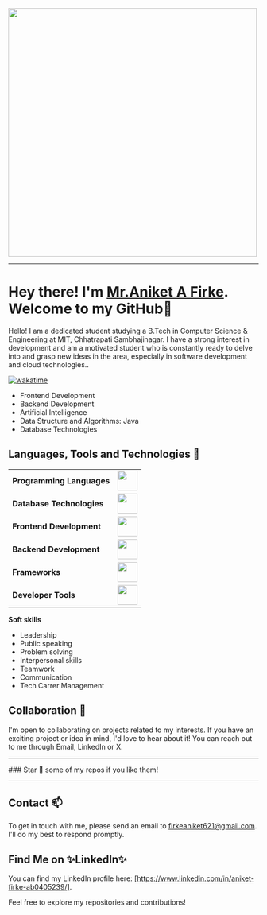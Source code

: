 

<img src="https://media.licdn.com/dms/image/v2/D4D03AQFNGJIeSoBMQg/profile-displayphoto-shrink_400_400/profile-displayphoto-shrink_400_400/0/1707077631255?e=1738800000&v=beta&t=TRYpeOrbp44Dx2dTU-V-fw03UeBPKYKQpqqM31U_yVk" width="500">


<hr>

# Hey there! I'm <a href = "https://www.linkedin.com/in/aniket-firke-ab0405239/"> Mr.Aniket A Firke</a>. Welcome to my GitHub👋

Hello! I am a dedicated student studying a B.Tech in Computer Science & Engineering at MIT, Chhatrapati Sambhajinagar. I 
have a strong interest in development and am a motivated student who is constantly ready to delve into and grasp new ideas in 
the area, especially in software development and cloud technologies..

[![wakatime](https://wakatime.com/badge/user/52d0f35e-93d3-4abb-872c-bc9dcf140d61.svg)](https://wakatime.com/@52d0f35e-93d3-4abb-872c-bc9dcf140d61)
- Frontend Development
- Backend Development
- Artificial Intelligence
- Data Structure and Algorithms: Java
- Database Technologies

  
## Languages, Tools and Technologies 🚀 
<table>
	<tr>
	<td><strong>Programming Languages</strong></td>
	<td><img height=40 src = "https://skillicons.dev/icons?i=cpp,c,java&theme=dark"></td>
</tr>
<tr>
	<td><strong>Database Technologies</strong></td>
	<td><img height=40 src = "https://skillicons.dev/icons?i=mysql,postgresql,mongodb,firebase&theme=dark"></td>
</tr>
<tr>
	<td><strong>Frontend Development</strong></td>
	<td><img height=40 src = "https://skillicons.dev/icons?i=html,css,js,react,threejs" ></td>
</tr>
<tr>
	<td><strong>Backend Development</strong></td>
	<td><img height=40 src = "https://skillicons.dev/icons?i=nodejs,nextjs&theme=dark"></td>
</tr>
 
<tr>
	<td><strong>Frameworks</strong></td>
	<td><img height=40 src = "https://skillicons.dev/icons?i=postman,sass,tailwind&theme=dark"></td>
</tr>

<tr>
	<td><strong>Developer Tools</strong></td>
	<td><img height=40 src = "https://skillicons.dev/icons?i=git,github,gitlab,netlify,cloudflare&theme=dark"></td>
</tr>

</table>

<strong>
Soft skills
</strong>




- Leadership
- Public speaking
- Problem solving
- Interpersonal skills
- Teamwork
- Communication
- Tech Carrer Management

## Collaboration 🤝

I'm open to collaborating on projects related to my interests. If you have an exciting project or idea in mind, I'd love to hear about it! You can reach out to me through Email, LinkedIn or X.
<hr>
### Star 🌟 some of my repos if you like them!
<hr>
</div>

## Contact 📫 

To get in touch with me, please send an email to [firkeaniket621@gmail.com](mailto:your-email-address@gmail.com). I'll do my best to respond promptly.

## Find Me on ✨LinkedIn✨

You can find my LinkedIn profile here: [https://www.linkedin.com/in/aniket-firke-ab0405239/]. 

Feel free to explore my repositories and contributions!
